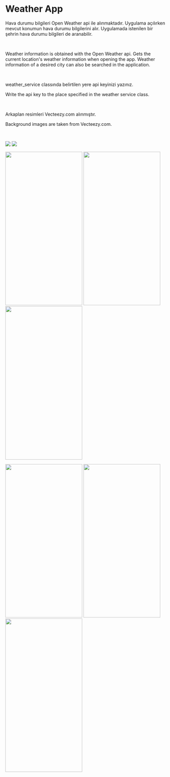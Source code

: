# Weather App

Hava durumu bilgileri Open Weather api ile alınmaktadır. Uygulama açılırken mevcut konumun hava durumu bilgilerini alır. Uygulamada istenilen bir şehrin hava durumu bilgileri de aranabilir.

<br/>

Weather information is obtained with the Open Weather api. Gets the current location's weather information when opening the app. Weather information of a desired city can also be searched in the application.

<br/>

weather_service classında belirtilen yere api keyinizi yazınız. 

Write the api key to the place specified in the weather service class.

<br/>

Arkaplan resimleri Vecteezy.com alınmıştır.

Background images are taken from Vecteezy.com.

<br/>


![](https://media.giphy.com/media/HOUp6jZGwZXI6JYLbv/giphy.gif)
![](https://media.giphy.com/media/E3t8eAmuXzJ4kCFwfL/giphy.gif)
<p float="left" />


<p align="left" width="100%">
  <img src="https://user-images.githubusercontent.com/73544434/145066011-edd887ce-7dd3-467b-b495-21d532b8a440.png" width="240" height="480" />
  <img src="https://user-images.githubusercontent.com/73544434/145066019-e1067959-86b8-4db0-ab3b-b6dd29aa866e.png" width="240" height="480" />
  <img src="https://user-images.githubusercontent.com/73544434/145066060-a845d50e-a115-4e6b-bda8-aa9852693f93.png" width="240" height="480" />
</p>

<p align="left" width="100%">
  <img src="https://user-images.githubusercontent.com/73544434/145232012-c1099c58-d1d4-47b9-a69c-558cde664f34.png" width="240" height="480" />
  <img src="https://user-images.githubusercontent.com/73544434/145066056-19cc2b89-52f0-47a0-929b-cd335791861c.png" width="240" height="480" />
  <img src="https://user-images.githubusercontent.com/73544434/145066031-79ee6968-9a2f-42a9-8a22-78d67e9f43ad.png" width="240" height="480" />
</p>



